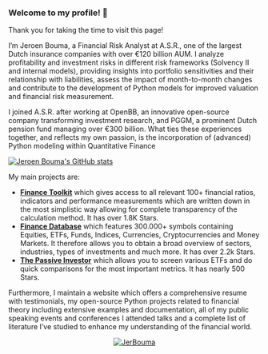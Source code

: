 ### Welcome to my profile! 👋

Thank you for taking the time to visit this page!

I’m Jeroen Bouma, a Financial Risk Analyst at A.S.R., one of the largest Dutch insurance companies with over €120 billion AUM. I analyze profitability and investment risks in different risk frameworks (Solvency II and internal models), providing insights into portfolio sensitivities and their relationship with liabilities, assess the impact of month-to-month changes and contribute to the development of Python models for improved valuation and financial risk measurement.

I joined A.S.R. after working at OpenBB, an innovative open-source company transforming investment research, and PGGM, a prominent Dutch pension fund managing over €300 billion. What ties these experiences together, and reflects my own passion, is the incorporation of (advanced) Python modeling within Quantitative Finance

[![Jeroen Bouma's GitHub stats](https://github-readme-stats.vercel.app/api?username=JerBouma&show_icons=true&theme=graywhite&include_all_commits=true&count_private=true&hide=contribs)](https://github.com/JerBouma)

My main projects are:

- **[Finance Toolkit](https://github.com/JerBouma/FinanceToolkit)** which gives access to all relevant 100+ financial ratios, indicators and performance measurements which are written down in the most simplistic way allowing for complete transparency of the calculation method. It has over 1.8K Stars.
- **[Finance Database](https://github.com/JerBouma/FinanceDatabase)** which features 300.000+ symbols containing Equities, ETFs, Funds, Indices, Currencies, Cryptocurrencies and Money Markets. It therefore allows you to obtain a broad overview of sectors, industries, types of investments and much more. It has over 2.2k Stars.
- **[The Passive Investor](https://github.com/JerBouma/ThePassiveInvestor)** which allows you to screen various ETFs and do quick comparisons for the most important metrics. It has nearly 500 Stars.

Furthermore, I maintain a website which offers a comprehensive resume with testimonials, my open-source Python projects related to financial theory including extensive examples and documentation, all of my public speaking events and conferences I attended talks and a complete list of literature I’ve studied to enhance my understanding of the financial world.

<p><div align="center">
<a href="https://www.jeroenbouma.com/">
    <img src="https://img.shields.io/badge/Visit_my_Website-blue?style=for-the-badge" alt="JerBouma">
</a>
</div></p>
